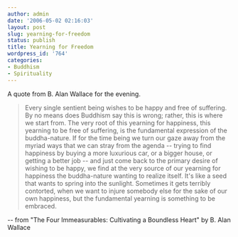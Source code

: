 ```yaml
---
author: admin
date: '2006-05-02 02:16:03'
layout: post
slug: yearning-for-freedom
status: publish
title: Yearning for Freedom
wordpress_id: '764'
categories:
- Buddhism
- Spirituality
---
```


A quote from B. Alan Wallace for the evening.

> Every single sentient being wishes to be happy and free of suffering.
> By no means does Buddhism say this is wrong; rather, this is where we
> start from. The very root of this yearning for happiness, this
> yearning to be free of suffering, is the fundamental expression of the
> buddha-nature. If for the time being we turn our gaze away from the
> myriad ways that we can stray from the agenda -- trying to find
> happiness by buying a more luxurious car, or a bigger house, or
> getting a better job -- and just come back to the primary desire of
> wishing to be happy, we find at the very source of our yearning for
> happiness the buddha-nature wanting to realize itself. It's like a
> seed that wants to spring into the sunlight. Sometimes it gets
> terribly contorted, when we want to injure somebody else for the sake
> of our own happiness, but the fundamental yearning is something to be
> embraced.

-- from "The Four Immeasurables: Cultivating a Boundless Heart" by B.
Alan Wallace
